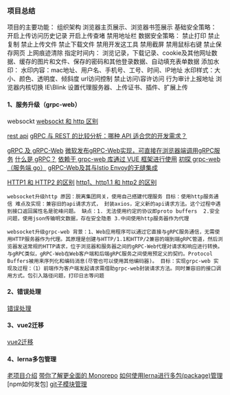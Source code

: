### 项目总结
项目的主要功能：
  组织架构
  浏览器主页展示、浏览器书签展示
  基础安全策略： 
     开启上传访问历史记录
     开启上传查堵
     禁用地址栏
  数据安全策略：
     禁止打印
     禁止复制
     禁止上传文件
     禁止下载文件
     禁用开发这工具
     禁用截屏
     禁用鼠标右键
     禁止保存网页
  上网痕迹清除
     指定时间内： 浏览记录，下载记录、cookie及其他网址数据、缓存的图片和文件、保存的密码和其他登录数据、自动填充表单数据
  添加水印：
      水印内容：mac地址、用户名、手机号、工号、时间、IP地址
      水印样式：大小、颜色、透明度、倾斜度
  url访问控制
      禁止访问\容许访问
  行为审计上报地址
  浏览器内核切换
      IE\Blink
  设置代理服务器、上传证书、插件、扩展上传
     
#### 1、服务升级（grpc-web）
websockt
[websockt 和 http 区别](http://www.360doc.com/content/23/0815/22/19586419_1092642587.shtml)

[rest api](https://segmentfault.com/a/1190000040811858)
[gRPC 与 REST 的比较分析：哪种 API 适合您的开发需求？](https://developer.aliyun.com/article/1569137)

[gRPC 及 gRPC-Web](https://blog.csdn.net/Papaya_shun/article/details/108279534?utm_medium=distribute.pc_relevant.none-task-blog-2~default~baidujs_baidulandingword~default-1-108279534-blog-131574847.235^v43^pc_blog_bottom_relevance_base9&spm=1001.2101.3001.4242.2&utm_relevant_index=4)
[微软发布gRPC-Web实现，可直接在浏览器端调用gRPC服务](https://cloud.tencent.com/developer/news/656308)
[什么是 gRPC？](https://info.support.huawei.com/info-finder/encyclopedia/zh/gRPC.html)
[依赖于 grpc-web 库通过 VUE 框架进行使用](https://www.jianshu.com/p/f6f70640522c)
[初探 grpc-web（服务端 go）](https://blog.csdn.net/qq_43437334/article/details/114502010)
[gRPC-Web及其与Istio Envoy的无缝集成](https://blog.csdn.net/luo15242208310/article/details/122840368)

[HTTP1 和 HTTP2 的区别](https://blog.csdn.net/weixin_40300870/article/details/127305593)
[http1、http1.1 和 http2 的区别](https://www.jianshu.com/p/b6a7632db8bb)

``
websocket升级http
原因：脱离集团网关，使用自己搭建代理服务
目标：使用http服务通信
难点及实现：兼容旧的api请求方式， 封装axios，定义新的api请求方法。这个过程中遇到接口返回属性名是驼峰问题。
缺点：1. 无法使用约定的协议即proto buffers  2.安全问题，使用json传输明文数据，存在安全隐患 3.中间使用http服务器作为代理
``

``
websocket升级grpc-web
背景：1、Web应用程序可以通过它直接与gRPC服务通信，无需使用HTTP服务器作为代理。其原理是创建与HTTP/1.1和HTTP/2兼容的端到端gRPC管道，然后浏览器发送常规的HTTP请求，位于浏览器和服务器之间的gRPC-Web代理对请求和响应进行转换。与gRPC类似，gRPC-Web在Web客户端和后端gRPC服务之间使用预定义的契约。Protocol Buffers被用来序列化和编码消息(尽管也可以使用其他编码器)。
目标：实现grpc-web
实现及过程：（1）前端作为客户端发起请求需借助grpc-web封装请求方法。同时兼容旧的接口调用方式。包引入路径问题，打印日志等问题
``



#### 2、错误处理
[错误处理](https://cbb.rd.qianxin-inc.cn/api-workspace/error-handler-doc/)


#### 3、vue2迁移
[vue2迁移](https://v3-migration.vuejs.org/zh/breaking-changes/transition-as-root.html)

#### 4、lerna多包管理
[老项目介绍](https://yundocs.qianxin-inc.cn/weboffice/l/cew1Za7FQSmi?timestamp=1712472298688)
[带你了解更全面的 Monorepo](https://article.juejin.cn/post/7215886869199896637)
[如何使用lerna进行多包(package)管理](https://juejin.cn/post/7054440842622140424#heading-8)
[npm如何发包]
[git子模块管理](https://git-scm.com/book/zh/v2/Git-%E5%B7%A5%E5%85%B7-%E5%AD%90%E6%A8%A1%E5%9D%97)
